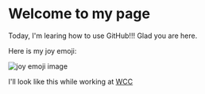 # Welcome to my page

Today, I'm learing how to use GitHub!!! Glad you are here. 

Here is my joy emoji:

![joy emoji image](images/joy.jpg)


I'll look like this while working at [WCC](https://www.sunywcc.edu)

